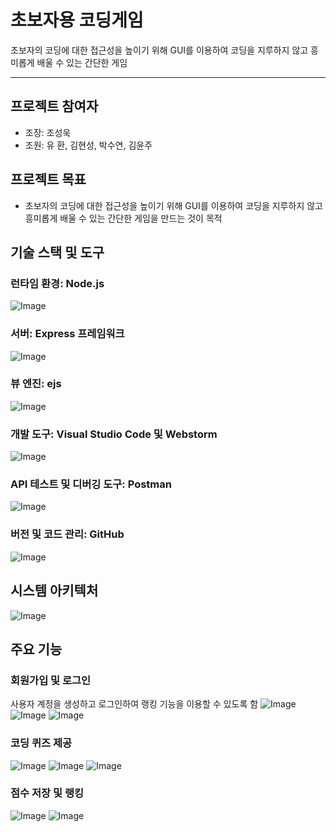 # 초보자용 코딩게임

초보자의 코딩에 대한 접근성을 높이기 위해 GUI를 이용하여 코딩을 지루하지 않고 흥미롭게 배울 수 있는 간단한 게임

---

## 프로젝트 참여자
- 조장: 조성욱
- 조원: 유 환, 김현성, 박수연, 김윤주

## 프로젝트 목표

- 초보자의 코딩에 대한 접근성을 높이기 위해 GUI를 이용하여 코딩을 지루하지 않고 흥미롭게 배울 수 있는 간단한 게임을 만드는 것이 목적

## 기술 스택 및 도구

### 런타임 환경: Node.js
![Image](https://github.com/user-attachments/assets/2f1127a8-d099-4459-a114-97ab12c35c82)

### 서버: Express 프레임워크
![Image](https://github.com/user-attachments/assets/db9ad6b9-9bf4-46f4-84f4-0a7bac6594cb)

### 뷰 엔진: ejs
![Image](https://github.com/user-attachments/assets/4b20f3ca-7f7a-4c9f-b38d-46028560a7d1)

### 개발 도구: Visual Studio Code 및 Webstorm
![Image](https://github.com/user-attachments/assets/60bc41d2-e555-459d-b675-e5ff1a421b36)

### API 테스트 및 디버깅 도구: Postman
![Image](https://github.com/user-attachments/assets/b98b720a-b918-4a45-8151-d1e125bd4d2c)

### 버전 및 코드 관리: GitHub
![Image](https://github.com/user-attachments/assets/7f6ea7ba-b4cb-4efd-9c86-d70a0aadc967)

## 시스템 아키텍처
![Image](https://github.com/user-attachments/assets/303a30e4-62f7-4dd7-99cb-f5c01758060f)

## 주요 기능
### 회원가입 및 로그인
사용자 계정을 생성하고 로그인하여 랭킹 기능을 이용할 수 있도록 함
![Image](https://github.com/user-attachments/assets/def26bf0-abee-4cbb-9373-8856ccf22629)
![Image](https://github.com/user-attachments/assets/abbc043f-a4d3-4475-922b-6d8557464005)
![Image](https://github.com/user-attachments/assets/58b0dd6e-4e53-490a-b306-43287951c0ad)
### 코딩 퀴즈 제공
![Image](https://github.com/user-attachments/assets/bb95791d-9157-4ad5-a443-775bec42e0f1)
![Image](https://github.com/user-attachments/assets/297114ba-813a-4acb-989f-a81ba817e214)
![Image](https://github.com/user-attachments/assets/5fd3c001-35dc-4946-85a9-6e1267476cfd)
### 점수 저장 및 랭킹
![Image](https://github.com/user-attachments/assets/8eb4f95d-6423-4945-926c-031e0d47120c)
![Image](https://github.com/user-attachments/assets/2f58d086-3efc-46fe-8130-5dbb7875edb6)



